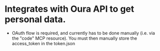 # Integrates with Oura API to get personal data.

- OAuth flow is required, and currently has to be done manually (i.e. via the "code" MCP resource). You must then manually store the access_token in the token.json
